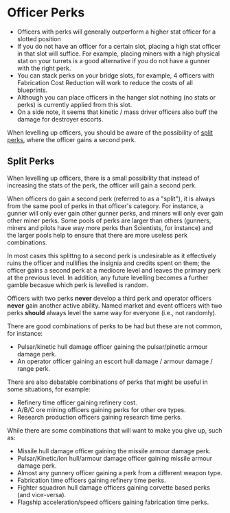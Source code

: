 # Officer Perks

* Officers with perks will generally outperform a higher stat officer for a
  slotted position
* If you do not have an officer for a certain slot, placing a high stat officer
  in that slot will suffice. For example, placing miners with a high physical
  stat on your turrets is a good alternative if you do not have a gunner with
  the right perk.
* You can stack perks on your bridge slots, for example, 4 officers with
  Fabrication Cost Reduction will work to reduce the costs of all blueprints.
* Although you can place officers in the hanger slot nothing (no stats or perks)
  is currently applied from this slot.
* On a side note, it seems that kinetic / mass driver officers also buff the
  damage for destroyer escorts.

When levelling up officers, you should be aware of the possibility of
[split perks](#split-perks), where the officer gains a second perk.

## Split Perks

When levelling up officers, there is a small possibility that instead of
increasing the stats of the perk, the officer will gain a second perk.

When officers do gain a second perk (referred to as a "split"), it is always
from the same pool of perks in that officer's category. For instance, a gunner
will only ever gain other gunner perks, and miners will only ever gain other
miner perks. Some pools of perks are larger than others (gunners, miners and
pilots have way more perks than Scientists, for instance) and the larger pools
help to ensure that there are more useless perk combinations.

In most cases this splittng to a second perk is undesirable as it effectively
ruins the officer and nullifies the insignia and credits spent on them; the
officer gains a second perk at a mediocre level and leaves the primary perk at
the previous level. In addition, any future levelling becomes a further gamble
becasue which perk is levelled is random.

Officers with two perks **never** develop a third perk and operator officers
**never** gain another active ability. Named market and event officers with two
perks **should** always level the same way for everyone (i.e., not randomly).

There are good combinations of perks to be had but these are not common, for
instance:

* Pulsar/kinetic hull damage officer gaining the pulsar/pinetic armour damage
  perk.
* An operator officer gaining an escort hull damage / armour damage / range
  perk.

There are also debatable combinations of perks that might be useful in some
situations, for example:

* Refinery time officer gaining refinery cost.
* A/B/C ore mining officers gaining perks for other ore types.
* Research production officers gaining research time perks.

While there are some combinations that will want to make you give up, such as:

* Missile hull damage officer gaining the missile armour damage perk.
* Pulsar/Kinetic/Ion hull/armour damage officer gaining missile armour damage
  perk.
* Almost any gunnery officer gaining a perk from a different weapon type.
* Fabrication time officers gaining refinery time perks.
* Fighter squadron hull damage officers gaining corvette based perks (and
  vice-versa).
* Flagship acceleration/speed officers gaining fabrication time perks.
